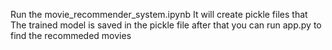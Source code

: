 Run the movie_recommender_system.ipynb 
It will create pickle files that 
The trained model is saved in the pickle file
after that you can run app.py to find the recommeded movies
